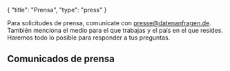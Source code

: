 {
    "title": "Prensa",
    "type": "press"
}

Para solicitudes de prensa, comunícate con [presse@datenanfragen.de](mailto:presse@datenanfragen.de). También menciona el medio para el que trabajas y el país en el que resides. Haremos todo lo posible para responder a tus preguntas.

## Comunicados de prensa